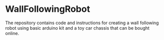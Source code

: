 # WallFollowingRobot
The repository contains code and instructions for creating a wall following robot using basic arduino kit and a toy car chassis that can be bought online.
